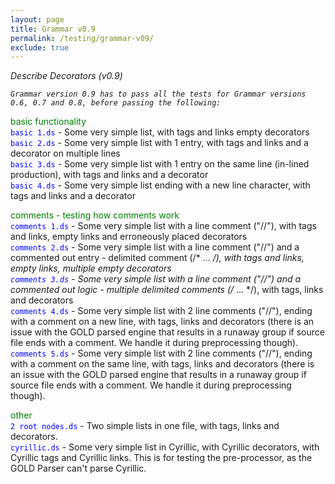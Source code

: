 ```yaml
---
layout: page
title: Grammar v0.9
permalink: /testing/grammar-v09/
exclude: true
---
```

_Describe Decorators (v0.9)_


<span style="font-style: italic;">```Grammar version 0.9 has to pass all the tests for Grammar versions 0.6, 0.7 and 0.8, before passing the following:```</span><br>


<span style="color:green">basic functionality</span><br>
<span style="color:blue">```basic 1.ds```</span> - Some very simple list, with tags and links empty decorators<br>
<span style="color:blue">```basic 2.ds```</span> - Some very simple list with 1 entry, with tags and links and a decorator on multiple lines<br>
<span style="color:blue">```basic 3.ds```</span> - Some very simple list with 1 entry on the same line (in-lined production), with tags and links and a decorator<br>
<span style="color:blue">```basic 4.ds```</span>  - Some very simple list ending with a new line character, with tags and links and a decorator<br>


<span style="color:green">comments - testing how comments work</span><br>
<span style="color:blue">```comments 1.ds```</span> - Some very simple list with a line comment ("//"), with tags and links, empty links and erroneously placed decorators<br>
<span style="color:blue">```comments 2.ds```</span> - Some very simple list with a line comment ("//") and a commented out entry - delimited comment (/* ... */), with tags and links, empty links, multiple empty decorators<br>
<span style="color:blue">```comments 3.ds```</span> - Some very simple list with a line comment ("//") and a commented out logic - multiple delimited comments (/* ... */), with tags, links and decorators<br>
<span style="color:blue">```comments 4.ds```</span> - Some very simple list with 2 line comments ("//"), ending with a comment on a new line, with tags, links and decorators (there is an issue with the GOLD parsed engine that results in a runaway group if source file ends with a comment. We handle it during preprocessing though).<br>
<span style="color:blue">```comments 5.ds```</span> - Some very simple list with 2 line comments ("//"), ending with a comment on the same line, with tags, links and decorators (there is an issue with the GOLD parsed engine that results in a runaway group if source file ends with a comment. We handle it during preprocessing though).<br>


<span style="color:green">other</span><br>
<span style="color:blue">```2 root nodes.ds```</span> - Two simple lists in one file, with tags, links and decorators.<br>
<span style="color:blue">```cyrillic.ds```</span> - Some very simple list in Cyrillic, with Cyrillic decorators, with Cyrillic tags and Cyrillic links. This is for testing the pre-processor, as the GOLD Parser can't parse Cyrillic.<br>